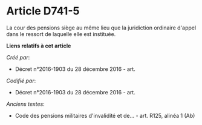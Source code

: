 # Article D741-5

La cour des pensions siège au même lieu que la juridiction ordinaire d'appel dans le ressort de laquelle elle est instituée.

**Liens relatifs à cet article**

_Créé par_:

  - Décret n°2016-1903 du 28 décembre 2016 - art.

_Codifié par_:

  - Décret n°2016-1903 du 28 décembre 2016 - art.

_Anciens textes_:

  - Code des pensions militaires d'invalidité et de... - art. R125, alinéa 1 (Ab)
